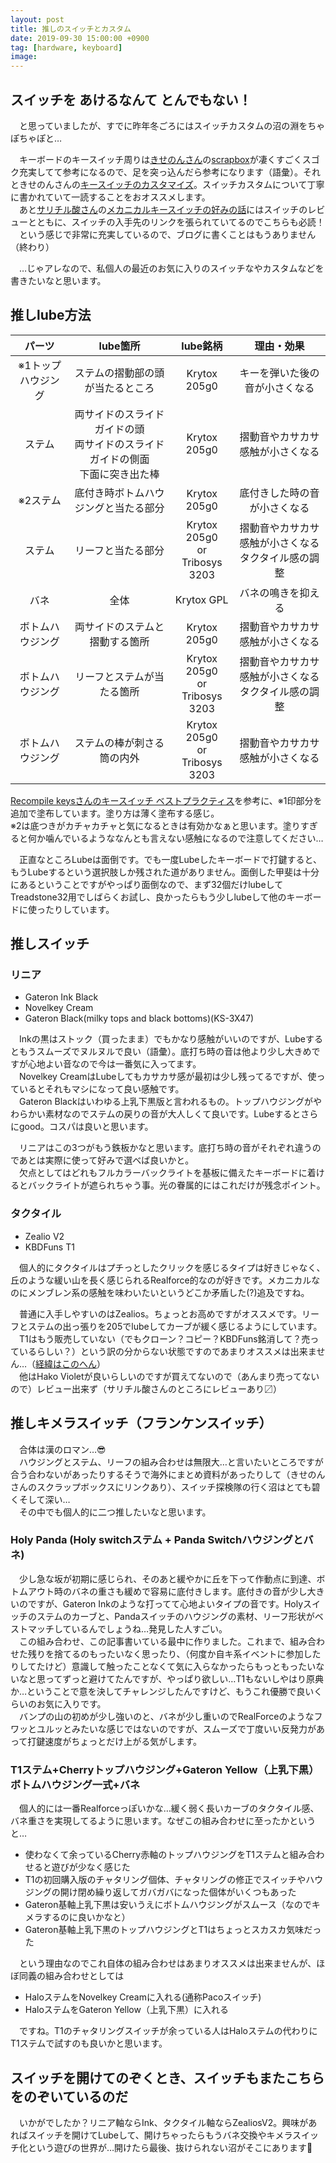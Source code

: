 ```yaml
---
layout: post
title: 推しのスイッチとカスタム
date: 2019-09-30 15:00:00 +0900
tag: [hardware, keyboard]
image:
---
```


## スイッチを あけるなんて とんでもない！

　と思っていましたが、すでに昨年冬ごろにはスイッチカスタムの沼の淵をちゃぽちゃぽと…  

　キーボードのキースイッチ周りは[きせのんさん](https://twitter.com/Xe_ry)の[scrapbox](https://scrapbox.io/xe-note/)が凄くすごくスゴク充実してて参考になるので、足を突っ込んだら参考になります（語彙）。それときせのんさんの[キースイッチのカスタマイズ](http://xery.hatenablog.com/entry/2018/12/16/092920)。スイッチカスタムについて丁寧に書かれていて一読することをおオススメします。  
　あと[サリチル酸さん](https://twitter.com/salicylic_acid3)の[メカニカルキースイッチの好みの話](https://salicylic-acid3.hatenablog.com/)にはスイッチのレビューとともに、スイッチの入手先のリンクを張られていてるのでこちらも必読！  
　という感じで非常に充実しているので、ブログに書くことはもうありません（終わり）  

　…じゃアレなので、私個人の最近のお気に入りのスイッチなやカスタムなどを書きたいなと思います。  

## 推しlube方法

| パーツ | lube箇所 | lube銘柄 | 理由・効果 | 
|:-:|:-:|:-:|:-:|
|※1トップハウジング|ステムの摺動部の頭が当たるところ|Krytox 205g0|キーを弾いた後の音が小さくなる|
|ステム|両サイドのスライドガイドの頭<br>両サイドのスライドガイドの側面<br>下面に突き出た棒<br>|Krytox 205g0|摺動音やカサカサ感触が小さくなる|
|※2ステム|底付き時ボトムハウジングと当たる部分|Krytox 205g0|底付きした時の音が小さくなる|
|ステム|リーフと当たる部分|Krytox 205g0<br>or<br>Tribosys 3203|摺動音やカサカサ感触が小さくなる<br>タクタイル感の調整|
|バネ|全体|Krytox GPL|バネの鳴きを抑える|
|ボトムハウジング|両サイドのステムと摺動する箇所|Krytox 205g0|摺動音やカサカサ感触が小さくなる|
|ボトムハウジング|リーフとステムが当たる箇所|Krytox 205g0<br>or<br>Tribosys 3203|摺動音やカサカサ感触が小さくなる<br>タクタイル感の調整|
|ボトムハウジング|ステムの棒が刺さる筒の内外|Krytox 205g0<br>or<br>Tribosys 3203|摺動音やカサカサ感触が小さくなる|

[Recompile keysさんのキースイッチ ベストプラクティス](https://keys.recompile.net/docs/keyswitch-best-practice/)を参考に、※1印部分を追加で塗布しています。塗り方は薄く塗布する感じ。  
※2は底つきがカチャカチャと気になるときは有効かなぁと思います。塗りすぎると何か噛んでいるようななんとも言えない感触になるので注意してください…  

　正直なところLubeは面倒です。でも一度Lubeしたキーボードで打鍵すると、もうLubeするという選択肢しか残された道がありません。面倒した甲斐は十分にあるということですがやっぱり面倒なので、まず32個だけlubeしてTreadstone32用でしばらくお試し、良かったらもう少しlubeして他のキーボードに使ったりしています。  

## 推しスイッチ

### リニア

- Gateron Ink Black
- Novelkey Cream
- Gateron Black(milky tops and black bottoms)(KS-3X47)

　Inkの黒はストック（買ったまま）でもかなり感触がいいのですが、Lubeするともうスムーズでヌルヌルで良い（語彙）。底打ち時の音は他より少し大きめですが心地よい音なので今は一番気に入ってます。  
　Novelkey CreamはLubeしてもカサカサ感が最初は少し残ってるですが、使っているとそれもマシになって良い感触です。  
　Gateron Blackはいわゆる上乳下黒版と言われるもの。トップハウジングがやわらかい素材なのでステムの戻りの音が大人しくて良いです。Lubeするとさらにgood。コスパは良いと思います。  

　リニアはこの3つがもう鉄板かなと思います。底打ち時の音がそれぞれ違うのであとは実際に使って好みで選べば良いかと。  
　欠点としてはどれもフルカラーバックライトを基板に備えたキーボードに着けるとバックライトが遮られちゃう事。光の眷属的にはこれだけが残念ポイント。  

### タクタイル

- Zealio V2
- KBDFuns T1

　個人的にタクタイルはプチっとしたクリックを感じるタイプは好きじゃなく、丘のような緩い山を長く感じられるRealforce的なのが好きです。メカニカルなのにメンブレン系の感触を味わいたいというどこか矛盾した(?)追及ですね。  

　普通に入手しやすいのはZealios。ちょっとお高めですがオススメです。リーフとステムの出っ張りを205でlubeしてカーブが緩く感じるようにしています。  
　T1はもう販売していない（でもクローン？コピー？KBDFuns銘消して？売っているらしい？）という訳の分からない状態ですのであまりオススメは出来ません…（[経緯はこのへん](https://scrapbox.io/self-made-kbds-ja/Panda%E7%95%A5%E5%8F%B2)）  
　他はHako Violetが良いらしいのですが買えてないので（あんまり売ってないので）レビュー出来ず（サリチル酸さんのところにレビューあり〼）  

## 推しキメラスイッチ（フランケンスイッチ）

　合体は漢のロマン…😎  
　ハウジングとステム、リーフの組み合わせは無限大…と言いたいところですが合う合わないがあったりするそうで海外にまとめ資料があったりして（きせのんさんのスクラップボックスにリンクあり）、スイッチ探検隊の行く沼はとても碧くそして深い…  
　その中でも個人的に二つ推したいなと思います。

### Holy Panda (Holy switchステム + Panda Switchハウジングとバネ)

　少し急な坂が初期に感じられ、そのあと緩やかに丘を下って作動点に到達、ボトムアウト時のバネの重さも緩めで容易に底付きします。底付きの音が少し大きいのですが、Gateron Inkのような打ってて心地よいタイプの音です。Holyスイッチのステムのカーブと、Pandaスイッチのハウジングの素材、リーフ形状がベストマッチしているんでしょうね…発見した人すごい。  
　この組み合わせ、この記事書いている最中に作りました。これまで、組み合わせた残りを捨てるのもったいなく思ったり、（何度か自キ系イベントに参加したりしてたけど）意識して触ったことなくて気に入らなかったらもっともったいないなと思ってずっと避けてたんですが、やっぱり欲しい…T1もないしやはり原典か…ということで意を決してチャレンジしたんですけど、もうこれ優勝で良いくらいのお気に入りです。  
　バンプの山の初めが少し強いのと、バネが少し重いのでRealForceのようなフワッとユルッとみたいな感じではないのですが、スムーズで丁度いい反発力があって打鍵速度がちょっとだけ上がる気がします。  

### T1ステム+Cherryトップハウジング+Gateron Yellow（上乳下黒）ボトムハウジング一式+バネ

　個人的には一番Realforceっぽいかな…緩く弱く長いカーブのタクタイル感、バネ重さを実現してるように思います。なぜこの組み合わせに至ったかというと…

- 使わなくて余っているCherry赤軸のトップハウジングをT1ステムと組み合わせると遊びが少なく感じた
- T1の初回購入版のチャタリング個体、チャタリングの修正でスイッチやハウジングの開け閉め繰り返してガバガバになった個体がいくつもあった
- Gateron基軸上乳下黒は安いうえにボトムハウジングがスムース（なのでキメラするのに良いかなと）  
- Gateron基軸上乳下黒のトップハウジングとT1はちょっとスカスカ気味だった

　という理由なのでこれ自体の組み合わせはあまりオススメは出来ませんが、ほぼ同義の組み合わせとしては

- HaloステムをNovelkey Creamに入れる(通称Pacoスイッチ)
- HaloステムをGateron Yellow（上乳下黒）に入れる

　ですね。T1のチャタリングスイッチが余っている人はHaloステムの代わりにT1ステムで試すのも良いかと思います。  

## スイッチを開けてのぞくとき、スイッチもまたこちらをのぞいているのだ

　いかがでしたか？リニア軸ならInk、タクタイル軸ならZealiosV2。興味があればスイッチを開けてLubeして、開けちゃったらもうバネ交換やキメラスイッチ化という遊びの世界が…開けたら最後、抜けられない沼がそこにあります👀  
